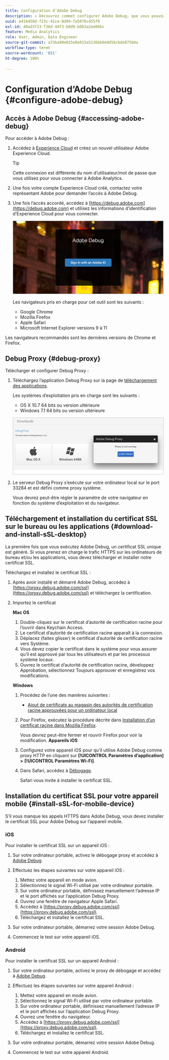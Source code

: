 ```yaml
---
title: Configuration d’Adobe Debug
description: « Découvrez commet configurer Adobe Debug, que vous pouvez utiliser pour résoudre les problèmes de mise en œuvre du SDK Media. »
uuid: e416458d-f23c-41ce-8d99-fa5076c455f0
exl-id: 48ad3f23-f36d-44f3-b8d9-b0b3a2ee06bc
feature: Media Analytics
role: User, Admin, Data Engineer
source-git-commit: a73ba98e025e0a915a5136bb9e0d5bcbde875b0a
workflow-type: tm+mt
source-wordcount: '651'
ht-degree: 100%

---
```


# Configuration d’Adobe Debug {#configure-adobe-debug}

## Accès à Adobe Debug {#accessing-adobe-debug}

Pour accéder à Adobe Debug :

1. Accédez à [Experience Cloud](https://www.marketing.adobe.com/) et créez un nouvel utilisateur Adobe Experience Cloud.

   >[!TIP]
   >
   >Cette connexion est différente du nom d’utilisateur/mot de passe que vous utilisez pour vous connecter à Adobe Analytics.

1. Une fois votre compte Experience Cloud créé, contactez votre représentant Adobe pour demander l’accès à Adobe Debug.
1. Une fois l’accès accordé, accédez à [https://debug.adobe.com](https://debug.adobe.com) et utilisez les informations d’identification d’Experience Cloud pour vous connecter.

   ![](assets/adobe-debug-login.png)

   Les navigateurs pris en charge pour cet outil sont les suivants :
   * Google Chrome
   * Mozilla Firefox
   * Apple Safari
   * Microsoft Internet Explorer versions 9 à 11

Les navigateurs recommandés sont les dernières versions de Chrome et Firefox.

## Debug Proxy {#debug-proxy}

Télécharger et configurer Debug Proxy :

1. Téléchargez l’application Debug Proxy sur la page de [téléchargement des applications](https://debug.adobe.com/#/downloads).

   Les systèmes d’exploitation pris en charge sont les suivants :
   * OS X 10.7 64 bits ou version ultérieure
   * Windows 7.1 64 bits ou version ultérieure

   ![](assets/debug-proxy-app.png)

1. Le serveur Debug Proxy s’exécute sur votre ordinateur local sur le port 33284 et est défini comme proxy système.

   Vous devrez peut-être régler le paramètre de votre navigateur en fonction du système d’exploitation et du navigateur.

## Téléchargement et installation du certificat SSL sur le bureau ou les applications {#download-and-install-sSL-desktop}

La première fois que vous exécutez Adobe Debug, un certificat SSL unique est généré. Si vous prenez en charge le trafic HTTPS sur les ordinateurs de bureau et/ou les applications, vous devez télécharger et installer notre certificat SSL.

Téléchargez et installez le certificat SSL :

1. Après avoir installé et démarré Adobe Debug, accédez à [https://proxy.debug.adobe.com/ssl](https://proxy.debug.adobe.com/ssl) et téléchargez la certification.
1. Importez le certificat

   **Mac OS**
   1. Double-cliquez sur le certificat d’autorité de certification racine pour l’ouvrir dans Keychain Access.
   1. Le certificat d’autorité de certification racine apparaît à la connexion.
   1. Déplacez (faites glisser) le certificat d’autorité de certification racine vers Système.
   1. Vous devez copier le certificat dans le système pour vous assurer qu’il est approuvé par tous les utilisateurs et par les processus système locaux.
   1. Ouvrez le certificat d’autorité de certification racine, développez Approbation, sélectionnez Toujours approuver et enregistrez vos modifications.

   **Windows**
   1. Procédez de l’une des manières suivantes :

      * [Ajout de certificats au magasin des autorités de certification racine approuvées pour un ordinateur local](https://technet.microsoft.com/fr-fr/library/cc754841.aspx#BKMK_addlocal)
   1. Pour Firefox, exécutez la procédure décrite dans [Installation d’un certificat racine dans Mozilla Firefox](https://wiki.wmtransfer.com/projects/webmoney/wiki/Installing_root_certificate_in_Mozilla_Firefox).

      Vous devrez peut-être fermer et rouvrir Firefox pour voir la modification.
   **Appareils iOS**
   1. Configurez votre appareil iOS pour qu’il utilise Adobe Debug comme proxy HTTP en cliquant sur **[!UICONTROL Paramètres d’application]** **>** **[!UICONTROL Paramètres Wi-Fi]**.

   1. Dans Safari, accédez à [Débogage](https://proxy.debug.adobe.com/ssl).

      Safari vous invite à installer le certificat SSL.




## Installation du certificat SSL pour votre appareil mobile {#install-sSL-for-mobile-device}

S’il vous manque les appels HTTPS dans Adobe Debug, vous devez installer le certificat SSL pour Adobe Debug sur l’appareil mobile.

### iOS

Pour installer le certificat SSL sur un appareil iOS :

1. Sur votre ordinateur portable, activez le débogage proxy et accédez à [Adobe Debug](https://debug.adobe.com).
1. Effectuez les étapes suivantes sur votre appareil iOS :
   1. Mettez votre appareil en mode avion.
   1. Sélectionnez le signal Wi-Fi utilisé par votre ordinateur portable.
   1. Sur votre ordinateur portable, définissez manuellement l’adresse IP et le port affichés sur l’application Debug Proxy.
   1. Ouvrez une fenêtre de navigateur Apple Safari.
   1. Accédez à [https://proxy.debug.adobe.com/ssl](https://proxy.debug.adobe.com/ssl).
   1. Téléchargez et installez le certificat SSL.

1. Sur votre ordinateur portable, démarrez votre session Adobe Debug.
1. Commencez le test sur votre appareil iOS.

### Android

Pour installer le certificat SSL sur un appareil Android :

1. Sur votre ordinateur portable, activez le proxy de débogage et accédez à [Adobe Debug](https://debug.adobe.com).
1. Effectuez les étapes suivantes sur votre appareil Android :
   1. Mettez votre appareil en mode avion.
   1. Sélectionnez le signal Wi-Fi utilisé par votre ordinateur portable.
   1. Sur votre ordinateur portable, définissez manuellement l’adresse IP et le port affichés sur l’application Debug Proxy.
   1. Ouvrez une fenêtre du navigateur.
   1. Accédez à [https://proxy.debug.adobe.com/ssl](https://proxy.debug.adobe.com/ssl).
   1. Téléchargez et installez le certificat SSL.

1. Sur votre ordinateur portable, démarrez votre session Adobe Debug.
1. Commencez le test sur votre appareil Android.
